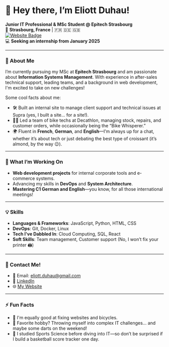 # 👋 Hey there, I’m Eliott Duhau!
**Junior IT Professional & MSc Student @ Epitech Strasbourg**  
📍 **Strasbourg, France** | 🇫🇷 🇩🇪 🇬🇧  
[![Website Badge](https://img.shields.io/badge/Website-Visit-1f425f?style=flat&logo=google-chrome)](https://eliottduhau.github.io/Digital-Resume/)  
💻 **Seeking an internship from January 2025**

---

### 🚀 About Me
I’m currently pursuing my MSc at **Epitech Strasbourg** and am passionate about **Information Systems Management**. With experience in after-sales technical support, leading teams, and a background in web development, I'm excited to take on new challenges!

Some cool facts about me:
- 🛠 Built an internal site to manage client support and technical issues at Supra (yes, I built a site... for a site!).
- 🚴‍♂️ Led a team of bike techs at Decathlon, managing stock, repairs, and customer orders, while occasionally being the “Bike Whisperer.”
- 🌍 Fluent in **French**, **German**, and **English**—I’m always up for a chat, whether it’s about tech or just debating the best type of croissant (it’s almond, by the way 😉).

---

### 💼 What I’m Working On
- **Web development projects** for internal corporate tools and e-commerce systems.
- Advancing my skills in **DevOps** and **System Architecture**.
- **Mastering C1 German and English**—you know, for all those international meetings!

---

### 💡 Skills
- **Languages & Frameworks**: JavaScript, Python, HTML, CSS  
- **DevOps**: Git, Docker, Linux  
- **Tech I've Dabbled In**: Cloud Computing, SQL, React  
- **Soft Skills**: Team management, Customer support (No, I won’t fix your printer 🖨️)

---

### 💬 Contact Me!
- 📧 Email: [eliott.duhau@gmail.com](mailto:eliott.duhau@gmail.com)
- 💼 [LinkedIn](https://www.linkedin.com/in/eliottduhau)
- 🌐 [My Website](https://eliottduhau.github.io/Digital-Resume/)

---

### ⚡ Fun Facts
- 🔧 I'm equally good at fixing websites and bicycles.
- 🎯 Favorite hobby? Throwing myself into complex IT challenges... and maybe some darts on the weekend!
- 🏀 I studied Sports Science before diving into IT—so don’t be surprised if I build a basketball score tracker one day.
